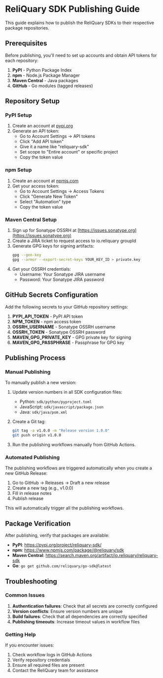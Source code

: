 # ReliQuary SDK Publishing Guide

This guide explains how to publish the ReliQuary SDKs to their respective package repositories.

## Prerequisites

Before publishing, you'll need to set up accounts and obtain API tokens for each repository:

1. **PyPI** - Python Package Index
2. **npm** - Node.js Package Manager
3. **Maven Central** - Java packages
4. **GitHub** - Go modules (tagged releases)

## Repository Setup

### PyPI Setup

1. Create an account at [pypi.org](https://pypi.org/)
2. Generate an API token:
   - Go to Account Settings → API tokens
   - Click "Add API token"
   - Give it a name like "reliquary-sdk"
   - Set scope to "Entire account" or specific project
   - Copy the token value

### npm Setup

1. Create an account at [npmjs.com](https://www.npmjs.com/)
2. Get your access token:
   - Go to Account Settings → Access Tokens
   - Click "Generate New Token"
   - Select "Automation" type
   - Copy the token value

### Maven Central Setup

1. Sign up for Sonatype OSSRH at [https://issues.sonatype.org](https://issues.sonatype.org)
2. Create a JIRA ticket to request access to io.reliquary groupId
3. Generate GPG keys for signing artifacts:
   ```bash
   gpg --gen-key
   gpg --armor --export-secret-keys YOUR_KEY_ID > private.key
   ```
4. Get your OSSRH credentials:
   - Username: Your Sonatype JIRA username
   - Password: Your Sonatype JIRA password

## GitHub Secrets Configuration

Add the following secrets to your GitHub repository settings:

1. **PYPI_API_TOKEN** - PyPI API token
2. **NPM_TOKEN** - npm access token
3. **OSSRH_USERNAME** - Sonatype OSSRH username
4. **OSSRH_TOKEN** - Sonatype OSSRH password
5. **MAVEN_GPG_PRIVATE_KEY** - GPG private key for signing
6. **MAVEN_GPG_PASSPHRASE** - Passphrase for GPG key

## Publishing Process

### Manual Publishing

To manually publish a new version:

1. Update version numbers in all SDK configuration files:

   - Python: `sdk/python/pyproject.toml`
   - JavaScript: `sdk/javascript/package.json`
   - Java: `sdk/java/pom.xml`

2. Create a Git tag:

   ```bash
   git tag -a v1.0.0 -m "Release version 1.0.0"
   git push origin v1.0.0
   ```

3. Run the publishing workflows manually from GitHub Actions.

### Automated Publishing

The publishing workflows are triggered automatically when you create a new GitHub Release:

1. Go to GitHub → Releases → Draft a new release
2. Create a new tag (e.g., v1.0.0)
3. Fill in release notes
4. Publish release

This will automatically trigger all the publishing workflows.

## Package Verification

After publishing, verify that packages are available:

- **PyPI**: https://pypi.org/project/reliquary-sdk/
- **npm**: https://www.npmjs.com/package/@reliquary/sdk
- **Maven Central**: https://search.maven.org/artifact/io.reliquary/reliquary-sdk
- **Go**: `go get github.com/reliquary/go-sdk@latest`

## Troubleshooting

### Common Issues

1. **Authentication failures**: Check that all secrets are correctly configured
2. **Version conflicts**: Ensure version numbers are unique
3. **Build failures**: Check that all dependencies are correctly specified
4. **Publishing timeouts**: Increase timeout values in workflow files

### Getting Help

If you encounter issues:

1. Check workflow logs in GitHub Actions
2. Verify repository credentials
3. Ensure all required files are present
4. Contact the ReliQuary team for assistance
